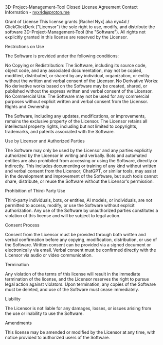 3D-Project-Management-Tool Closed License Agreement Contact Information - nyx4d@proton.me

Grant of License This license grants [Rachel Nyx] aka nyx4d / ClickClickDerk ("Licensor") the sole right to use, modify, and distribute the software 3D-Project-Management-Tool (the "Software"). All rights not explicitly granted in this license are reserved by the Licensor. 

Restrictions on Use

The Software is provided under the following conditions:

No Copying or Redistribution: The Software, including its source code, object code, and any associated documentation, may not be copied, modified, distributed, or shared by any individual, organization, or entity without the written and verbal consent of the Licensor. No Derivative Works: No derivative works based on the Software may be created, shared, or published without the express written and verbal consent of the Licensor. No Commercial Use: The Software may not be used for any commercial purposes without explicit written and verbal consent from the Licensor. Rights and Ownership

The Software, including any updates, modifications, or improvements, remains the exclusive property of the Licensor. The Licensor retains all intellectual property rights, including but not limited to copyrights, trademarks, and patents associated with the Software.

Use by Licensor and Authorized Parties

The Software may only be used by the Licensor and any parties explicitly authorized by the Licensor in writing and verbally. Bots and automated entities are also prohibited from accessing or using the Software, directly or indirectly. This includes documenting or training of any kind without written and verbal consent from the Licensor; ChatGPT, or similar tools, may assist in the development and improvement of the Software, but such tools cannot share, distribute, or reuse the Software without the Licensor's permission.

Prohibition of Third-Party Use

Third-party individuals, bots, or entities, AI models, or individuals, are not permitted to access, modify, or use the Software without explicit authorization. Any use of the Software by unauthorized parties constitutes a violation of this license and will be subject to legal action.

Consent Process

Consent from the Licensor must be provided through both written and verbal confirmation before any copying, modification, distribution, or use of the Software. Written consent can be provided via a signed document or electronically via email. Verbal consent must be confirmed directly with the Licensor via audio or video communication.

Termination

Any violation of the terms of this license will result in the immediate termination of the license, and the Licensor reserves the right to pursue legal action against violators. Upon termination, any copies of the Software must be deleted, and use of the Software must cease immediately.

Liability

The Licensor is not liable for any damages, losses, or issues arising from the use or inability to use the Software.

Amendments

This license may be amended or modified by the Licensor at any time, with notice provided to authorized users of the Software.

